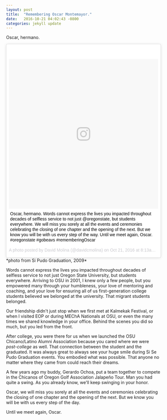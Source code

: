 ```yaml
---
layout: post
title:  "Remembering Oscar Montemayor."
date:   2016-10-21 04:02:43 -0800
categories: jekyll update
---
```


Oscar, hermano.

<blockquote class="instagram-media" data-instgrm-captioned data-instgrm-version="7" style=" background:#FFF; border:0; border-radius:3px; box-shadow:0 0 1px 0 rgba(0,0,0,0.5),0 1px 10px 0 rgba(0,0,0,0.15); margin: 1px; max-width:658px; padding:0; width:99.375%; width:-webkit-calc(100% - 2px); width:calc(100% - 2px);">
<div style="padding:8px;"> <div style=" background:#F8F8F8; line-height:0; margin-top:40px; padding:50.0% 0; text-align:center; width:100%;">
<div style=" background:url(data:image/png;base64,iVBORw0KGgoAAAANSUhEUgAAACwAAAAsCAMAAAApWqozAAAABGdBTUEAALGPC/xhBQAAAAFzUkdCAK7OHOkAAAAMUExURczMzPf399fX1+bm5mzY9AMAAADiSURBVDjLvZXbEsMgCES5/P8/t9FuRVCRmU73JWlzosgSIIZURCjo/ad+EQJJB4Hv8BFt+IDpQoCx1wjOSBFhh2XssxEIYn3ulI/6MNReE07UIWJEv8UEOWDS88LY97kqyTliJKKtuYBbruAyVh5wOHiXmpi5we58Ek028czwyuQdLKPG1Bkb4NnM+VeAnfHqn1k4+GPT6uGQcvu2h2OVuIf/gWUFyy8OWEpdyZSa3aVCqpVoVvzZZ2VTnn2wU8qzVjDDetO90GSy9mVLqtgYSy231MxrY6I2gGqjrTY0L8fxCxfCBbhWrsYYAAAAAElFTkSuQmCC); display:block; height:44px; margin:0 auto -44px; position:relative; top:-22px; width:44px;"></div></div>
<p style=" margin:8px 0 0 0; padding:0 4px;">
<a href="https://www.instagram.com/p/BL1F9l_hoJN/" style=" color:#000; font-family:Arial,sans-serif; font-size:14px; font-style:normal; font-weight:normal; line-height:17px; text-decoration:none; word-wrap:break-word;" target="_blank">Oscar, hermano. Words cannot express the lives you impacted throughout decades of selfless service to not just @oregonstate, but students everywhere. We will miss you sorely at all the events and ceremonies celebrating the closing of one chapter and the opening of the next. But we know you will be with us every step of the way. Until we meet again, Oscar. #oregonstate #gobeavs #rememberingOscar</a>
</p>
<p style=" color:#c9c8cd; font-family:Arial,sans-serif; font-size:14px; line-height:17px; margin-bottom:0; margin-top:8px; overflow:hidden; padding:8px 0 7px; text-align:center; text-overflow:ellipsis; white-space:nowrap;">A photo posted by David Molina (@davidcmolina) on <time style=" font-family:Arial,sans-serif; font-size:14px; line-height:17px;" datetime="2016-10-21T15:13:26+00:00">Oct 21, 2016 at 8:13am PDT</time></p></div>
</blockquote> <script async defer src="//platform.instagram.com/en_US/embeds.js">
</script>
*photo from Si Pudo Graduation, 2009*

Words cannot express the lives you impacted throughout decades of selfless service to not just Oregon State University, but students everywhere. Arriving to OSU in 2001, I knew only a few people, but you empowered many through your humbleness, your love of mentoring and coaching, and your love for ensuring all of us first-generation college students believed we belonged at the university. That migrant students belonged.

Our friendship didn't just stop when we first met at Kalmekak Festival, or when I visited EOP or during MEChA Nationals at OSU, or even the many times we shared knowledge in your office. Behind the scenes you did so much, but you led from the front.

After college, you were there for us when we launched the OSU Chicano/Latino Alumni Association because you cared where we were *post-college* as well. That connection between the student and the graduated. It was always great to always see your huge smile during Si Se Pudo Graduation events. You embodied what was possible. That anyone no matter where they came from could reach their dreams.

A few years ago my buddy, Gerardo Ochoa, put a team together to compete in the Chicanos of Oregon Golf Association Jalapeño Tour. Man you had quite a swing. As you already know, we'll keep swinging in your honor.

Oscar, we will miss you sorely at all the events and ceremonies celebrating the closing of one chapter and the opening of the next. But we know you will be with us every step of the day. 

Until we meet again, Oscar.

